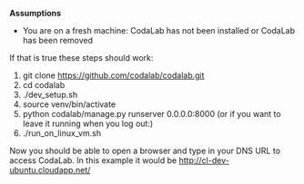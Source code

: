 **Assumptions**
* You are on a fresh machine: CodaLab has not been installed or CodaLab has been removed

If that is true these steps should work:
 
1. git clone https://github.com/codalab/codalab.git
2. cd codalab
3. ./dev_setup.sh
4. source venv/bin/activate
5. python codalab/manage.py runserver 0.0.0.0:8000 
(or if you want to leave it running when you log out:)
5. ./run_on_linux_vm.sh

Now you should be able to open a browser and type in your DNS URL to access CodaLab.
	In this example it would be http://cl-dev-ubuntu.cloudapp.net/